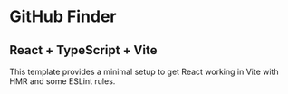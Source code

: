 <h1>GitHub Finder</h1>
<h2>React + TypeScript + Vite</h2>

This template provides a minimal setup to get React working in Vite with HMR and some ESLint rules.
